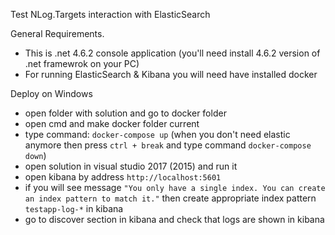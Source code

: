 Test NLog.Targets interaction with ElasticSearch

 General Requirements.

- This is .net 4.6.2 console application (you'll need install 4.6.2 version of .net framewrok on your PC) 
- For running ElasticSearch & Kibana you will need have installed docker

 Deploy on Windows

- open folder with solution and go to docker folder
- open cmd and make docker folder current
- type command: `docker-compose up` (when you don't need elastic anymore then press `ctrl + break` and type command `docker-compose down`)
- open solution in visual studio 2017 (2015) and run it
- open kibana by address `http://localhost:5601`
- if you will see message `"You only have a single index. You can create an index pattern to match it."` then create appropriate index pattern `testapp-log-*` in kibana
- go to discover section in kibana and check that logs are shown in kibana
